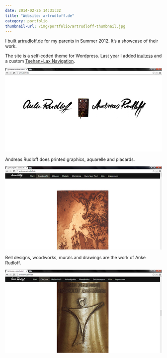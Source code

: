 ```yaml
---
date: 2014-02-25 14:31:32
title: "Website: artrudloff.de"
category: portfolio
thumbnail-url: /img/portfolio/artrudloff-thumbnail.jpg
---
```

I built [artrudloff.de](http://artrudloff.de) for my parents in Summer 2012. It’s a showcase of their work.

The site is a self-coded theme for Wordpress. Last year I added [inuitcss](http://inuitcss.com) and a custom [Teehan+Lax Navigation](http://alexcican.com/post/teehan-lax-navigation).

![Website of Anke and Andreas Rudloff – Startseite](/img/portfolio/artrudloff-1.jpg)

Andreas Rudloff does printed graphics, aquarelle and placards.

![Website of Andreas Rudloff](/img/portfolio/artrudloff-2.jpg)

Bell designs, woodworks, murals and drawings are the work of Anke Rudloff.

![Website of Anke Rudloff](/img/portfolio/artrudloff-3.jpg)
